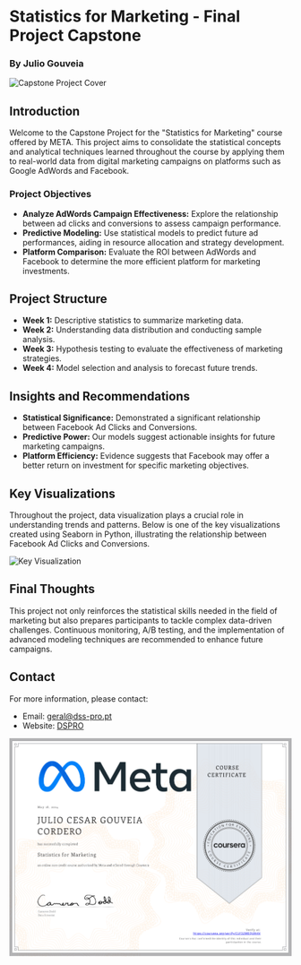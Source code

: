 # Statistics for Marketing - Final Project Capstone
### By Julio Gouveia

![Capstone Project Cover](https://www.dss-pro.pt/cover.png)

## Introduction
Welcome to the Capstone Project for the "Statistics for Marketing" course offered by META. This project aims to consolidate the statistical concepts and analytical techniques learned throughout the course by applying them to real-world data from digital marketing campaigns on platforms such as Google AdWords and Facebook.

### Project Objectives
- **Analyze AdWords Campaign Effectiveness:** Explore the relationship between ad clicks and conversions to assess campaign performance.
- **Predictive Modeling:** Use statistical models to predict future ad performances, aiding in resource allocation and strategy development.
- **Platform Comparison:** Evaluate the ROI between AdWords and Facebook to determine the more efficient platform for marketing investments.

## Project Structure
- **Week 1:** Descriptive statistics to summarize marketing data.
- **Week 2:** Understanding data distribution and conducting sample analysis.
- **Week 3:** Hypothesis testing to evaluate the effectiveness of marketing strategies.
- **Week 4:** Model selection and analysis to forecast future trends.

## Insights and Recommendations
- **Statistical Significance:** Demonstrated a significant relationship between Facebook Ad Clicks and Conversions.
- **Predictive Power:** Our models suggest actionable insights for future marketing campaigns.
- **Platform Efficiency:** Evidence suggests that Facebook may offer a better return on investment for specific marketing objectives.

## Key Visualizations
Throughout the project, data visualization plays a crucial role in understanding trends and patterns. Below is one of the key visualizations created using Seaborn in Python, illustrating the relationship between Facebook Ad Clicks and Conversions.

![Key Visualization](https://www.dss-pro.pt/key.png)

## Final Thoughts
This project not only reinforces the statistical skills needed in the field of marketing but also prepares participants to tackle complex data-driven challenges. Continuous monitoring, A/B testing, and the implementation of advanced modeling techniques are recommended to enhance future campaigns.

## Contact
For more information, please contact:
- Email: geral@dss-pro.pt
- Website: [DSPRO](http://www.dss-pro.pt)

![CERTIFICATE](https://github.com/DSPROPT/META-STATISTICS-FOR-MARKETING/blob/main/certificate.png)
